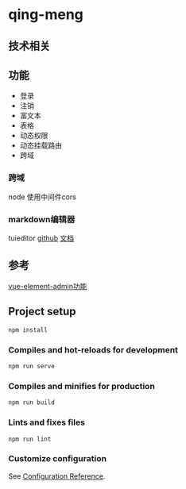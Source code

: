 # qing-meng


## 技术相关

## 功能

* 登录
* 注销
* 富文本
* 表格
* 动态权限
* 动态挂载路由
* 跨域



### 跨域

node 使用中间件cors

### markdown编辑器
tuieditor
[github](https://github.com/nhn/tui.editor?tab=readme-ov-file)
[文档](https://nhn.github.io/tui.editor/latest/)


## 参考
[vue-element-admin功能](https://panjiachen.github.io/vue-element-admin-site/zh/feature/component/markdown-editor.html#props)


## Project setup
```
npm install
```

### Compiles and hot-reloads for development
```
npm run serve
```

### Compiles and minifies for production
```
npm run build
```

### Lints and fixes files
```
npm run lint
```

### Customize configuration
See [Configuration Reference](https://cli.vuejs.org/config/).
